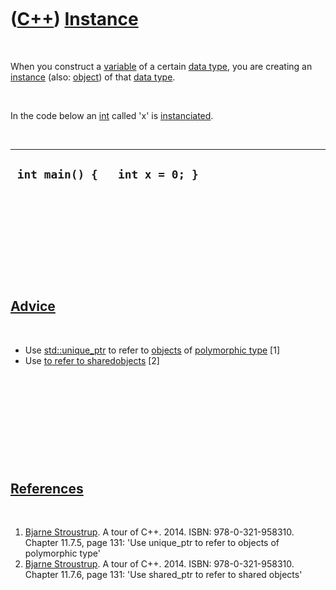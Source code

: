



 

 

 

 

 

([C++](Cpp.md)) [Instance](CppInstance.md)
============================================

 

When you construct a [variable](CppVariable.md) of a certain [data
type](CppDataType.md), you are creating an [instance](CppInstance.md)
(also: [object](CppObject.md)) of that [data type](CppDataType.md).

 

In the code below an [int](CppInt.md) called 'x' is
[instanciated](CppInstance.md).

 

  --------------------------------
  ` int main() {   int x = 0; }`
  --------------------------------

 

 

 

 

 

[Advice](CppAdvice.md)
-----------------------

 

-   Use [std::unique\_ptr](CppStdUnique_ptr.md) to refer to
    [objects](CppObject.md) of [polymorphic
    type](CppPolymorphicType.md) \[1\]
-   Use [to refer to
    shared](CppStdShared_ptr.md)[objects](CppObject.md) \[2\]

 

 

 

 

 

[References](CppReferences.md)
-------------------------------

 

1.  [Bjarne Stroustrup](CppBjarneStroustrup.md). A tour of C++. 2014.
    ISBN: 978-0-321-958310. Chapter 11.7.5, page 131: 'Use unique\_ptr
    to refer to objects of polymorphic type'
2.  [Bjarne Stroustrup](CppBjarneStroustrup.md). A tour of C++. 2014.
    ISBN: 978-0-321-958310. Chapter 11.7.6, page 131: 'Use shared\_ptr
    to refer to shared objects'

 

 

 

 

 





 



